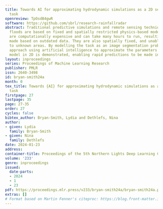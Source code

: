 ```yaml
---
title: Towards AI for approximating hydrodynamic simulations as a 2D segmentation
  task
openreview: TpOsdB4gwR
software: https://github.com/sbrl/research-rainfallradar
abstract: Traditional predictive simulations and remote sensing techniques for forecasting
  floods are based on fixed and spatially restricted physics-based models. These models
  are computationally expensive and can take many hours to run, resulting in predictions
  made based on outdated data. They are also spatially fixed, and unable to scale
  to unknown areas. By modelling the task as an image segmentation problem, an alternative
  approach using artificial intelligence to approximate the parameters of a physics-based
  model in 2D is demonstrated, enabling rapid predictions to be made in real-time.
layout: inproceedings
series: Proceedings of Machine Learning Research
publisher: PMLR
issn: 2640-3498
id: bryan-smith24a
month: 0
tex_title: Towards {AI} for approximating hydrodynamic simulations as a 2D segmentation
  task
firstpage: 27
lastpage: 35
page: 27-35
order: 27
cycles: false
bibtex_author: Bryan-Smith, Lydia and Dethlefs, Nina
author:
- given: Lydia
  family: Bryan-Smith
- given: Nina
  family: Dethlefs
date: 2024-01-23
address:
container-title: Proceedings of the 5th Northern Lights Deep Learning Conference ({NLDL})
volume: '233'
genre: inproceedings
issued:
  date-parts:
  - 2024
  - 1
  - 23
pdf: https://proceedings.mlr.press/v233/bryan-smith24a/bryan-smith24a.pdf
extras: []
# Format based on Martin Fenner's citeproc: https://blog.front-matter.io/posts/citeproc-yaml-for-bibliographies/
---
```

